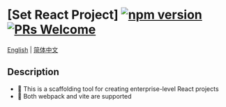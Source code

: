 # [Set React Project] [![npm version](https://img.shields.io/npm/v/react.svg?style=flat)](https://www.npmjs.com/package/react) [![PRs Welcome](https://img.shields.io/badge/PRs-welcome-brightgreen.svg)](http://43.136.181.170/)

[English](./README-en.md) | [简体中文](./README-zh_CN.md)

## Description
- :hammer: This is a scaffolding tool for creating enterprise-level React projects
- :palms_up_together: Both webpack and vite are supported